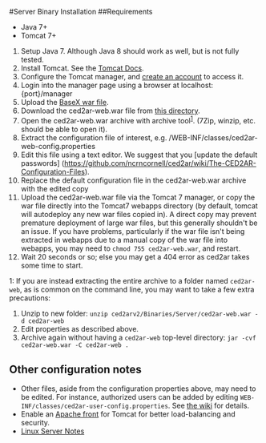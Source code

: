 #Server Binary Installation
##Requirements
- Java 7+
- Tomcat 7+


1. Setup Java 7. Although Java 8 should work as well, but is not fully tested.
2. Install Tomcat. See the [Tomcat Docs](https://tomcat.apache.org/tomcat-7.0-doc/setup.html).
3. Configure the Tomcat manager, and [create an account](http://tomcat.apache.org/tomcat-7.0-doc/manager-howto.html#Configuring_Manager_Application_Access) to access it. 
4. Login into the manager page using a browser at localhost:{port}/manager
5. Upload the [BaseX war file](BaseXTemplate/BaseX.war).
6. Download the ced2ar-web.war file from [this directory](https://github.com/ncrncornell/ced2ar/edit/master/Binaries/Server/).
7. Open the ced2ar-web.war archive with archive tool<sup>[1](#footnote1)</sup>. (7Zip, winzip, etc. should be able to open it).
8. Extract the configuration file of interest, e.g. /WEB-INF/classes/ced2ar-web-config.properties
9. Edit this file using a text editor. We suggest that you [update the default passwords] (https://github.com/ncrncornell/ced2ar/wiki/The-CED2AR-Configuration-Files).
10. Replace the default configuration file in the ced2ar-web.war  archive with the edited copy
11. Upload the ced2ar-web.war file via the Tomcat 7 manager, or copy the war file directly into the Tomcat7 webapps directory (by default, tomcat will autodeploy any new war files copied in). A direct copy may prevent premature deployment of large war files, but this generally shouldn't be an issue. If you have problems, particularly if the war file isn't being extracted in webapps due to a manual copy of the war file into webapps, you may need to `chmod 755 ced2ar-web.war`, and restart.
12. Wait 20 seconds or so; else you may get a 404 error as ced2ar takes some time to start.

<a name="footnote1">1</a>: If you are instead extracting the entire archive to a folder named `ced2ar-web`, as is common on the command line, you may want to take a few extra precautions:

1. Unzip to new folder: 
`unzip ced2arv2/Binaries/Server/ced2ar-web.war -d ced2ar-web`
2. Edit properties as described above. 
3. Archive again without having a `ced2ar-web` top-level directory: `jar -cvf ced2ar-web.war -C ced2ar-web .`


## Other configuration notes

* Other files, aside from the configuration properties above, may need to be edited. For instance, authorized users can be added by editing `WEB-INF/classes/ced2ar-user-config.properties`. See [the wiki](https://github.com/ncrncornell/ced2ar/wiki/The-CED2AR-Configuration-Files) for details.
* Enable an [Apache front](https://github.com/ncrncornell/ced2ar/wiki/Fronting-Tomcat-with-Apache) for Tomcat for better load-balancing and security.
* [Linux Server Notes](https://github.com/ncrncornell/ced2ar/wiki/Linux)
